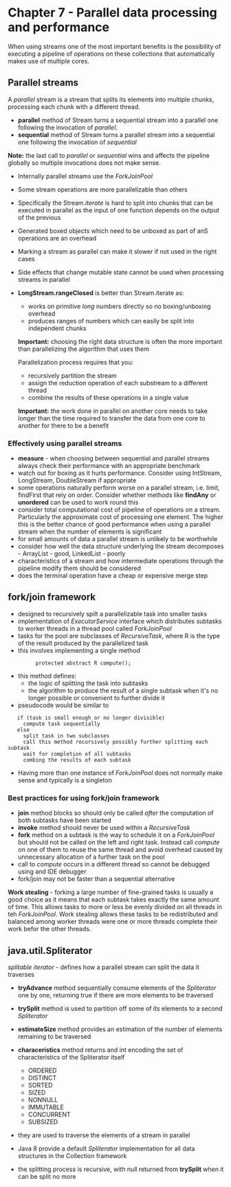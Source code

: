 # Chapter 7 - Parallel data processing and performance

When using streams one of the most important benefits is the possibility of executing a pipeline of operations on these collections that automatically makes use of multiple cores.

## Parallel streams

A *parallel* stream is a stream that splits its elements into multiple chunks, processing each chunk with a different thread.

- **parallel** method of Stream turns a sequential stream into a parallel one following the invocation of *parallel*. 
- **sequential** method of Stream turns a parallel stream into a sequential one following the invocation of *sequential*

**Note:** the last call to *parallel* or *sequential* wins and affects the pipeline globally so multiple invocations does not make sense.

- Internally parallel streams use the *ForkJoinPool*
- Some stream operations are more parallelizable than others
- Specifically the Stream.*iterate* is hard to split into chunks that can be executed in parallel as the input of one function depends on the output of the previous
- Generated boxed objects which need to be unboxed as part of anS operations are an overhead
- Marking a stream as parallel can make it slower if not used in the right cases
- Side effects that change mutable state cannot be used when processing streams in parallel

- **LongStream.rangeClosed** is better than Stream.iterate as:
  - works on primitive *long* numbers directly so no boxing/unboxing overhead
  - produces ranges of numbers which can easily be split into independent chunks
  
  **Important:** choosing the right data structure is often the more important than parallelizing the algorithm that uses them  
  
  Parallelization process requires that you:
  - recursively partition the stream
  - assign the reduction operation of each substream to a different thread
  - combine the results of these operations in a single value
  
  **Important:** the work done in parallel on another core needs to take longer than the time required to transfer the data from one core to another for there to be a benefit
  
### Effectively using parallel streams

- **measure** - when choosing between sequential and parallel streams always check their performance with an appropriate benchmark
- watch out for boxing as it hurts performance. Consider using IntStream, LongStream, DoubleStream if appropriate
- some operations naturally perform worse on a parallel stream, i.e. limit, findFirst that rely on order. Consider whether methods like **findAny** or **unordered** can be used to work round this
- consider total computational cost of pipeline of operations on a stream. Particularly the approximate cost of processing one element. The higher this is the better chance of good performance when using a parallel stream when the number of elements is significant
- for small amounts of data a parallel stream is unlikely to be worthwhile
- consider how well the data structure underlying the stream decomposes - ArrayList - good, LinkedList - poorly
- characteristics of a stream and how intermediate operations through the pipeline modify them should be considered
- does the terminal operation have a cheap or expensive merge step

## fork/join framework

- designed to recursively spilt a parallelizable task into smaller tasks
- implementation of *ExecutorService* interface which distributes subtasks to worker threads in a thread pool called *ForkJoinPool*
- tasks for the pool are subclasses of *RecursiveTask<R>*, where R is the type of the result produced by the parallelized task
- this involves implementing a single method
```
         protected abstract R compute();
```
- this method defines:
  - the logic of splitting the task into subtasks
  - the algorithm to produce the result of a single subtask when it's no longer possible or convenient to further divide it
- pseudocode would be similar to 
```
   if (task is small enough or no longer divisible)
     compute task sequentially
   else
     split task in two subclasses
     call this method recursively possibly further splitting each subtask
     wait for completion of all subtasks
     combing the results of each subtask
```
- Having more than one instance of *ForkJoinPool* does not normally make sense and typically is a singleton

### Best practices for using fork/join framework

- **join** method blocks so should only be called *after* the computation of both subtasks have been started
- **invoke** method should never be used within a *RecursiveTask*
- **fork** method on a subtask is the way to schedule it on a *ForkJoinPool* but should not be called on the left and right task. Instead call *compute* on one of them to reuse the same thread and avoid overhead caused by unnecessary allocation of a further task on the pool
- call to *compute* occurs in a different thread so cannot be debugged using and IDE debugger
- fork/join may not be faster than a sequential alternative

**Work stealing** - forking a large number of fine-grained tasks is usually a good choice as it means that each subtask takes exactly the same amount of time. This allows tasks to more or less be evenly divided on all threads in teh *ForkJoinPool*. Work stealing allows these tasks to be redistributed and balanced among worker threads were one or more threads complete their work befor the other threads.

## java.util.Spliterator

*splitable iterator* - defines how a parallel stream can split the data it traverses

- **tryAdvance** method sequentially consume elements of the *Spliterator* one by one, returning true if there are more elements to be traversed
- **trySplit** method is used to partition off some of its elements to a second *Spliterator*
- **estimateSize** method provides an estimation of the number of elements remaining to be traversed
- **characeristics** method returns and int encoding the set of characteristics of the Spliterator itself
  - ORDERED
  - DISTINCT
  - SORTED
  - SIZED
  - NONNULL
  - IMMUTABLE
  - CONCURRENT
  - SUBSIZED
  
- they are used to traverse the elements of a stream in parallel
- Java 8 provide a default *Spliterator* implementation for all data structures in the Collection framework
- the splitting process is recursive, with null returned from **trySplit** when it can be split no more
